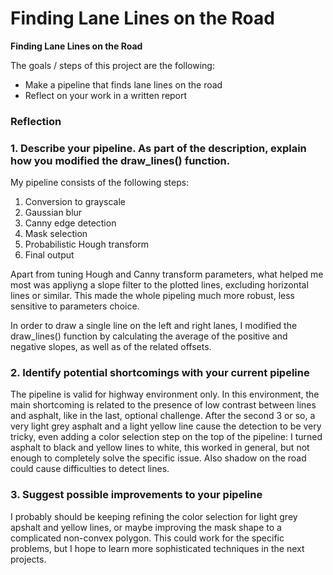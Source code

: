 # **Finding Lane Lines on the Road** 

**Finding Lane Lines on the Road**

The goals / steps of this project are the following:
* Make a pipeline that finds lane lines on the road
* Reflect on your work in a written report


### Reflection

### 1. Describe your pipeline. As part of the description, explain how you modified the draw_lines() function.

My pipeline consists of the following steps:

1. Conversion to grayscale
2. Gaussian blur
3. Canny edge detection
4. Mask selection
5. Probabilistic Hough transform
6. Final output

Apart from tuning Hough and Canny transform parameters, what helped me most was appliyng a slope filter to the plotted lines, excluding horizontal lines or similar. This made the whole pipeling much more robust, less sensitive to parameters choice.

In order to draw a single line on the left and right lanes, I modified the draw_lines() function by calculating the average of the positive and negative slopes, as well as of the related offsets.


### 2. Identify potential shortcomings with your current pipeline

The pipeline is valid for highway environment only. In this environment, the main shortcoming is related to the presence of low contrast between lines and asphalt, like in the last, optional challenge. After the second 3 or so, a very light grey asphalt and a light yellow line cause the detection to be very tricky, even adding a color selection step on the top of the pipeline: I turned asphalt to black and yellow lines to white, this worked in general, but not enough to completely solve the specific issue.
Also shadow on the road could cause difficulties to detect lines.

### 3. Suggest possible improvements to your pipeline

I probably should be keeping refining the color selection for light grey apshalt and yellow lines, or maybe improving the mask shape to a complicated non-convex polygon. This could work for the specific problems, but I hope to learn more sophisticated techniques in the next projects.
